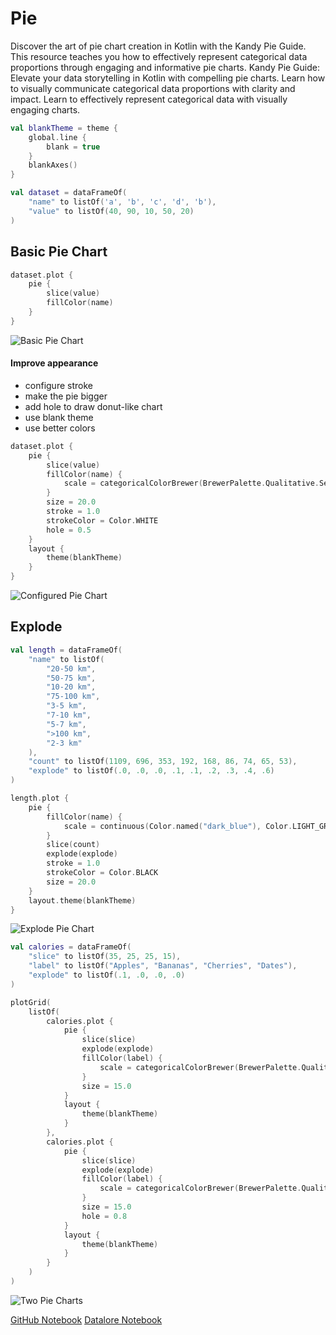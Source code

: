 # Pie

<show-structure for="chapter,procedure" depth="2"></show-structure>

<web-summary>
Discover the art of pie chart creation in Kotlin with the Kandy Pie Guide.
This resource teaches you how to effectively represent categorical data proportions through engaging and informative pie charts.
</web-summary>

<card-summary>
Kandy Pie Guide: Elevate your data storytelling in Kotlin with compelling pie charts.
Learn how to visually communicate categorical data proportions with clarity and impact.
</card-summary>

<link-summary>
Learn to effectively represent categorical data with visually engaging charts.
</link-summary>



<!---IMPORT org.jetbrains.kotlinx.kandy.letsplot.samples.guides.Pie-->

<!---FUN guidePieBlankTheme-->

```kotlin
val blankTheme = theme {
    global.line {
        blank = true
    }
    blankAxes()
}
```

<!---END-->

<!---FUN guidePieData-->

```kotlin
val dataset = dataFrameOf(
    "name" to listOf('a', 'b', 'c', 'd', 'b'),
    "value" to listOf(40, 90, 10, 50, 20)
)
```

<!---END-->

## Basic Pie Chart

<!---FUN guidePieBasicPieChart-->

```kotlin
dataset.plot {
    pie {
        slice(value)
        fillColor(name)
    }
}
```

<!---END-->

![Basic Pie Chart](guidePieBasicPieChart.svg)

#### Improve appearance

* configure stroke
* make the pie bigger
* add hole to draw donut-like chart
* use blank theme
* use better colors

<!---FUN guidePieCustomizedPieChart-->

```kotlin
dataset.plot {
    pie {
        slice(value)
        fillColor(name) {
            scale = categoricalColorBrewer(BrewerPalette.Qualitative.Set1)
        }
        size = 20.0
        stroke = 1.0
        strokeColor = Color.WHITE
        hole = 0.5
    }
    layout {
        theme(blankTheme)
    }
}
```

<!---END-->

![Configured Pie Chart](guidePieCustomizedPieChart.svg)

## Explode

<!---FUN guidePieLengthData-->

```kotlin
val length = dataFrameOf(
    "name" to listOf(
        "20-50 km",
        "50-75 km",
        "10-20 km",
        "75-100 km",
        "3-5 km",
        "7-10 km",
        "5-7 km",
        ">100 km",
        "2-3 km"
    ),
    "count" to listOf(1109, 696, 353, 192, 168, 86, 74, 65, 53),
    "explode" to listOf(.0, .0, .0, .1, .1, .2, .3, .4, .6)
)
```

<!---END-->

<!---FUN guidePieExplodePieChart-->

```kotlin
length.plot {
    pie {
        fillColor(name) {
            scale = continuous(Color.named("dark_blue"), Color.LIGHT_GREEN)
        }
        slice(count)
        explode(explode)
        stroke = 1.0
        strokeColor = Color.BLACK
        size = 20.0
    }
    layout.theme(blankTheme)
}
```

<!---END-->

![Explode Pie Chart](guidePieExplodePieChart.svg)

<!---FUN guidePieCaloriesData-->

```kotlin
val calories = dataFrameOf(
    "slice" to listOf(35, 25, 25, 15),
    "label" to listOf("Apples", "Bananas", "Cherries", "Dates"),
    "explode" to listOf(.1, .0, .0, .0)
)
```

<!---END-->

<!---FUN guidePieChartsInPlotGrid-->

```kotlin
plotGrid(
    listOf(
        calories.plot {
            pie {
                slice(slice)
                explode(explode)
                fillColor(label) {
                    scale = categoricalColorBrewer(BrewerPalette.Qualitative.Set1)
                }
                size = 15.0
            }
            layout {
                theme(blankTheme)
            }
        },
        calories.plot {
            pie {
                slice(slice)
                explode(explode)
                fillColor(label) {
                    scale = categoricalColorBrewer(BrewerPalette.Qualitative.Set1)
                }
                size = 15.0
                hole = 0.8
            }
            layout {
                theme(blankTheme)
            }
        }
    )
)
```

<!---END-->

![Two Pie Charts](guidePieChartsInPlotGrid.svg)


<seealso style="cards">
       <category ref="example-ktnb">
           <a href="https://github.com/Kotlin/kandy/blob/main/examples/notebooks/lets-plot/guides/pie.ipynb" summary="View the notebook on our GitHub repository">GitHub Notebook</a>
           <a href="https://datalore.jetbrains.com/report/static/KQKedA4jDrKu63O53gEN0z/NLBjw7czv1wZOB7wyuIQz7" summary="Experiment with this example on Datalore">Datalore Notebook</a>
       </category>
</seealso>
